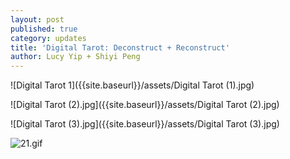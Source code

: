 ```yaml
---
layout: post
published: true
category: updates
title: 'Digital Tarot: Deconstruct + Reconstruct'
author: Lucy Yip + Shiyi Peng
---
```

![Digital Tarot 1]({{site.baseurl}}/assets/Digital Tarot (1).jpg)

![Digital Tarot (2).jpg]({{site.baseurl}}/assets/Digital Tarot (2).jpg)

![Digital Tarot (3).jpg]({{site.baseurl}}/assets/Digital Tarot (3).jpg)

![21.gif]({{site.baseurl}}/assets/21.gif)

